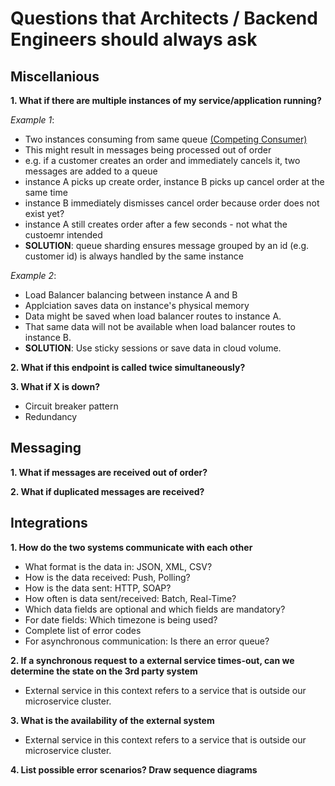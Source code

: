 # Questions that Architects / Backend Engineers should always ask

## Miscellanious

**1. What if there are multiple instances of my service/application running?**

_Example 1_:

- Two instances consuming from same queue [(Competing Consumer)](https://docs.microsoft.com/en-us/azure/architecture/patterns/competing-consumers)
- This might result in messages being processed out of order
- e.g. if a customer creates an order and immediately cancels it, two messages are added to a queue
- instance A picks up create order, instance B picks up cancel order at the same time
- instance B immediately dismisses cancel order because order does not exist yet?
- instance A still creates order after a few seconds - not what the custoemr intended
- **SOLUTION**: queue sharding ensures message grouped by an id (e.g. customer id) is always handled by the same instance

_Example 2_:

- Load Balancer balancing between instance A and B
- Applciation saves data on instance's physical memory
- Data might be saved when load balancer routes to instance A.
- That same data will not be available when load balancer routes to instance B.
- **SOLUTION**: Use sticky sessions or save data in cloud volume.

**2. What if this endpoint is called twice simultaneously?**

**3. What if X is down?**

- Circuit breaker pattern
- Redundancy

## Messaging

**1. What if messages are received out of order?**

**2. What if duplicated messages are received?**

## Integrations

**1. How do the two systems communicate with each other**

- What format is the data in: JSON, XML, CSV?
- How is the data received: Push, Polling?
- How is the data sent: HTTP, SOAP?
- How often is data sent/received: Batch, Real-Time?
- Which data fields are optional and which fields are mandatory?
- For date fields: Which timezone is being used?
- Complete list of error codes
- For asynchronous communication: Is there an error queue?

**2. If a synchronous request to a external service times-out, can we determine the state on the 3rd party system**

- External service in this context refers to a service that is outside our microservice cluster.

**3. What is the availability of the external system**

- External service in this context refers to a service that is outside our microservice cluster.

**4. List possible error scenarios? Draw sequence diagrams**
